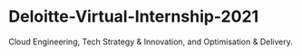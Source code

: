 # Deloitte-Virtual-Internship-2021
Cloud Engineering, Tech Strategy &amp; Innovation, and Optimisation &amp; Delivery.
